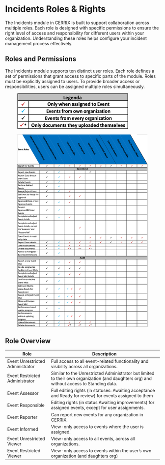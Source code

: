 # Incidents Roles & Rights

The Incidents module in CERRIX is built to support collaboration across multiple roles. Each role is designed with specific permissions to ensure the right level of access and responsibility for different users within your organization. Understanding these roles helps configure your incident management process effectively.

## Roles and Permissions

The Incidents module supports ten distinct user roles. Each role defines a set of permissions that grant access to specific parts of the module. Roles must be explicitly assigned to users. To provide broader access or responsibilities, users can be assigned multiple roles simultaneously.

<figure><img src="../../../.gitbook/assets/image (39).png" alt=""><figcaption></figcaption></figure>

<figure><img src="../../../.gitbook/assets/image (37).png" alt=""><figcaption></figcaption></figure>

## Role Overview <a href="#toc530050983" id="toc530050983"></a>

| Role                             | Description                                                                                                                              |
| -------------------------------- | ---------------------------------------------------------------------------------------------------------------------------------------- |
| Event Unrestricted Administrator | Full access to all event-related functionality and visibility across all organizations.                                                  |
| Event Restricted Administrator   | Similar to the Unrestricted Administrator but limited to their own organization (and daughters org) and without access to Standing data. |
| Event Assessor                   | Full editing rights (in statuses: Awaiting acceptance and Ready for review) for events assigned to them                                  |
| Event Responsible                | Editing rights (in status Awaiting improvements) for assigned events, except for user assignments.                                       |
| Event Reporter                   | Can report new events for any organization in CERRIX.                                                                                    |
| Event Informed                   | View-only access to events where the user is assigned.                                                                                   |
| Event Unrestricted Viewer        | View-only access to all events, across all organizations.                                                                                |
| Event Restricted Viewer          | View-only access to events within the user’s own organization (and daughters org)                                                        |
